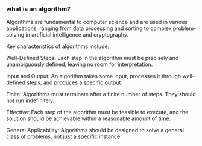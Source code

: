 ### what is an algorithm?

Algorithms are fundamental to computer science and are used in various applications, ranging from data processing and sorting to complex problem-solving in artificial intelligence and cryptography.

Key characteristics of algorithms include:

Well-Defined Steps: Each step in the algorithm must be precisely and unambiguously defined, leaving no room for interpretation.

Input and Output: An algorithm takes some input, processes it through well-defined steps, and produces a specific output.

Finite: Algorithms must terminate after a finite number of steps. They should not run indefinitely.

Effective: Each step of the algorithm must be feasible to execute, and the solution should be achievable within a reasonable amount of time.

General Applicability: Algorithms should be designed to solve a general class of problems, not just a specific instance.
